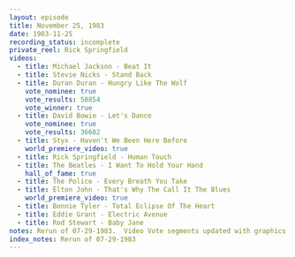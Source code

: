 ```yaml
---
layout: episode
title: November 25, 1983
date: 1983-11-25
recording_status: incomplete
private_reel: Rick Springfield
videos:
  - title: Michael Jackson - Beat It
  - title: Stevie Nicks - Stand Back
  - title: Duran Duran - Hungry Like The Wolf
    vote_nominee: true
    vote_results: 58854
    vote_winner: true
  - title: David Bowie - Let's Dance
    vote_nominee: true
    vote_results: 36682
  - title: Styx - Haven't We Been Here Before
    world_premiere_video: true
  - title: Rick Springfield - Human Touch
  - title: The Beatles - I Want To Hold Your Hand
    hall_of_fame: true
  - title: The Police - Every Breath You Take
  - title: Elton John - That's Why The Call It The Blues
    world_premiere_video: true
  - title: Bonnie Tyler - Total Eclipse Of The Heart
  - title: Eddie Grant - Electric Avenue
  - title: Rod Stewart - Baby Jane
notes: Rerun of 07-29-1983.  Video Vote segments updated with graphics instructing viewers not to call.  Stevie Nicks and Elton John videos were swapped from the original air order.  Includes "Where Are They Now" Segment with Ray Manzarek.  
index_notes: Rerun of 07-29-1983
---
```


